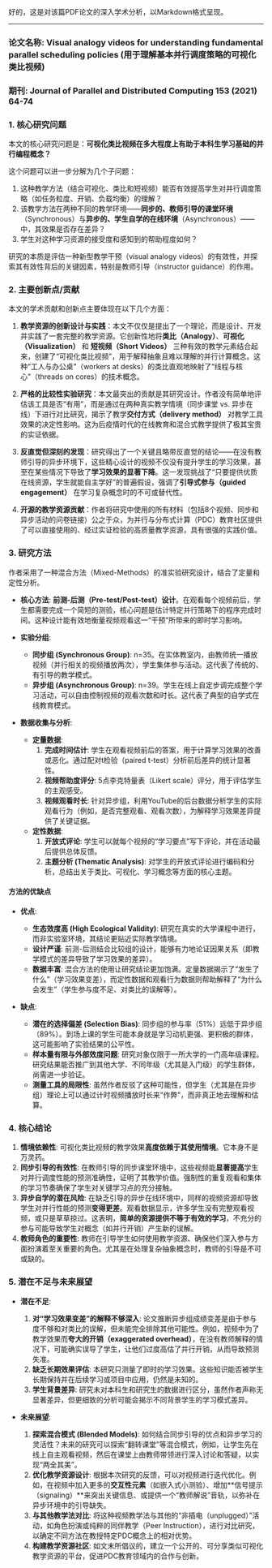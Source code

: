 好的，这是对该篇PDF论文的深入学术分析，以Markdown格式呈现。

---

### **论文名称**: Visual analogy videos for understanding fundamental parallel scheduling policies (用于理解基本并行调度策略的可视化类比视频)

### **期刊**: Journal of Parallel and Distributed Computing 153 (2021) 64-74

### 1. 核心研究问题

本文的核心研究问题是：**可视化类比视频在多大程度上有助于本科生学习基础的并行编程概念？**

这个问题可以进一步分解为几个子问题：
1.  这种教学方法（结合可视化、类比和短视频）能否有效提高学生对并行调度策略（如任务粒度、开销、负载均衡）的理解？
2.  该教学方法在两种不同的教学环境——**同步的、教师引导的课堂环境**（Synchronous）与**异步的、学生自学的在线环境**（Asynchronous）——中，其效果是否存在差异？
3.  学生对这种学习资源的接受度和感知到的帮助程度如何？

研究的本质是评估一种新型教学干预（visual analogy videos）的有效性，并探索其有效性背后的关键因素，特别是教师引导（instructor guidance）的作用。

### 2. 主要创新点/贡献

本文的学术贡献和创新点主要体现在以下几个方面：

1.  **教学资源的创新设计与实践**：本文不仅仅是提出了一个理论，而是设计、开发并实践了一套完整的教学资源。它创新性地将**类比（Analogy）**、**可视化（Visualization）** 和 **短视频（Short Videos）** 三种有效的教学元素结合起来，创建了“可视化类比视频”，用于解释抽象且难以理解的并行计算概念。这种“工人与办公桌”（workers at desks）的类比直观地映射了“线程与核心”（threads on cores）的技术概念。

2.  **严格的比较性实验研究**：本文最突出的贡献是其研究设计。作者没有简单地评估该工具是否“有用”，而是通过在两种真实教学情境（同步课堂 vs. 异步在线）下进行对比研究，揭示了教学**交付方式（delivery method）** 对教学工具效果的决定性影响。这为后疫情时代的在线教育和混合式教学提供了极其宝贵的实证依据。

3.  **反直觉但深刻的发现**：研究得出了一个关键且略带反直觉的结论——在没有教师引导的异步环境下，这些精心设计的视频不仅没有提升学生的学习效果，甚至在某些情况下导致了**学习效果的显著下降**。这一发现挑战了“只要提供优质在线资源，学生就能自主学好”的普遍假设，强调了**引导式参与（guided engagement）** 在学习复杂概念时的不可或替代性。

4.  **开源的教学资源贡献**：作者将研究中使用的所有材料（包括8个视频、同步和异步活动的问卷链接）公之于众，为并行与分布式计算（PDC）教育社区提供了可以直接使用的、经过实证检验的高质量教学资源，具有很强的实践价值。

### 3. 研究方法

作者采用了一种混合方法（Mixed-Methods）的准实验研究设计，结合了定量和定性分析。

*   **核心方法**: **前测-后测（Pre-test/Post-test）设计**。在观看每个视频前后，学生都需要完成一个简短的测验，核心问题是估计特定并行策略下的程序完成时间。这种设计能有效地衡量视频观看这一“干预”所带来的即时学习影响。

*   **实验分组**:
    *   **同步组 (Synchronous Group)**: n=35。在实体教室内，由教师统一播放视频（并行相关的视频播放两次），学生集体参与活动。这代表了传统的、有引导的教学模式。
    *   **异步组 (Asynchronous Group)**: n=39。学生在线上自定步调完成整个学习活动，可以自由控制视频的观看次数和时长。这代表了典型的自学式在线教育模式。

*   **数据收集与分析**:
    *   **定量数据**:
        1.  **完成时间估计**: 学生在观看视频前后的答案，用于计算学习效果的改善或恶化。通过配对t检验（paired t-test）分析前后差异的统计显著性。
        2.  **视频帮助度评分**: 5点李克特量表（Likert scale）评分，用于评估学生的主观感受。
        3.  **视频观看时长**: 针对异步组，利用YouTube的后台数据分析学生的实际观看行为（例如，是否完整观看、观看次数），为解释学习效果差异提供了关键证据。
    *   **定性数据**:
        1.  **开放式评论**: 学生可以就每个视频的“学习要点”写下评论，并在活动最后提供总体反馈。
        2.  **主题分析 (Thematic Analysis)**: 对学生的开放式评论进行编码和分析，总结出关于类比、可视化、学习概念等方面的核心主题。

#### 方法的优缺点

*   **优点**:
    *   **生态效度高 (High Ecological Validity)**: 研究在真实的大学课程中进行，而非实验室环境，其结论更贴近实际教学情境。
    *   **设计严谨**: 前测-后测结合比较组的设计，能够有力地论证因果关系（即教学模式的差异导致了学习效果的差异）。
    *   **数据丰富**: 混合方法的使用让研究结论更加饱满。定量数据揭示了“发生了什么”（学习效果变差），而定性数据和观看行为数据则帮助解释了“为什么会发生”（学生参与度不足、对类比的误解等）。

*   **缺点**:
    *   **潜在的选择偏差 (Selection Bias)**: 同步组的参与率（51%）远低于异步组（89%）。到场上课的学生可能本身就是学习动机更强、更积极的群体，这可能影响了实验结果的公平性。
    *   **样本量有限与外部效度问题**: 研究对象仅限于一所大学的一门高年级课程。研究结果能否推广到其他大学、不同年级（尤其是入门级）的学生群体，尚需进一步验证。
    *   **测量工具的局限性**: 虽然作者反驳了这种可能性，但学生（尤其是在异步组）理论上可以通过计时视频播放时长来“作弊”，而非真正地去理解和估算。

### 4. 核心结论

1.  **情境依赖性**: 可视化类比视频的教学效果**高度依赖于其使用情境**。它本身不是万灵药。
2.  **同步引导的有效性**: 在教师引导的同步课堂环境中，这些视频能**显著提高**学生对并行调度性能的预测准确性，证明了其教学价值。强制性的重复观看和集体的学习节奏确保了学生对关键学习点的充分接触。
3.  **异步自学的潜在风险**: 在缺乏引导的异步在线环境中，同样的视频资源却导致学生对并行性能的预测**变得更差**。观看数据显示，许多学生没有完整观看视频，或只是草草掠过。这表明，**简单的资源提供不等于有效的学习**，不充分的参与可能导致学生对概念（如并行开销）产生新的误解。
4.  **教师角色的重要性**: 教师在引导学生如何使用教学资源、确保他们深入参与方面扮演着至关重要的角色。尤其是在处理复杂抽象概念时，教师的引导是不可或缺的。

### 5. 潜在不足与未来展望

*   **潜在不足**:
    1.  **对“学习效果变差”的解释不够深入**: 论文推断异步组成绩变差是由于参与度不够和对类比的误解，但未能完全排除其他可能性。例如，视频中为了教学效果而**夸大的开销（exaggerated overhead）**，在没有教师解释的情况下，可能确实误导了学生，让他们过度高估了并行开销，从而导致预测失准。
    2.  **缺乏长期效果评估**: 本研究只测量了即时的学习效果。这些知识能否被学生长期保持并在后续学习或项目中应用，仍然是未知的。
    3.  **学生背景差异**: 研究未对本科生和研究生的数据进行区分，虽然作者声称无显著差异，但更细致的分析可能会揭示不同背景学生的学习模式差异。

*   **未来展望**:
    1.  **探索混合模式 (Blended Models)**: 如何结合同步引导的优点和异步学习的灵活性？未来的研究可以探索“翻转课堂”等混合模式，例如，让学生先在线上自主观看视频，然后在课堂上由教师带领进行深入讨论和答疑，以实现“两全其美”。
    2.  **优化教学资源设计**: 根据本次研究的反馈，可以对视频进行迭代优化。例如，在视频中加入更多的**交互性元素**（如嵌入式小测验）、增加**信号提示（signaling）**来突出关键信息、或提供一个“教师解说”音轨，以弥补在异步环境中的引导缺失。
    3.  **与其他教学法对比**: 将这种视频教学法与其他的“非插电（unplugged）”活动，如角色扮演或纯粹的同伴教学（Peer Instruction），进行对比研究，以确定不同方法在教授特定PDC概念上的相对优势。
    4.  **构建教学资源社区**: 如文末所倡议的，建立一个公开的、可分享类似可视化教学资源的平台，促进PDC教育领域内的合作与创新。